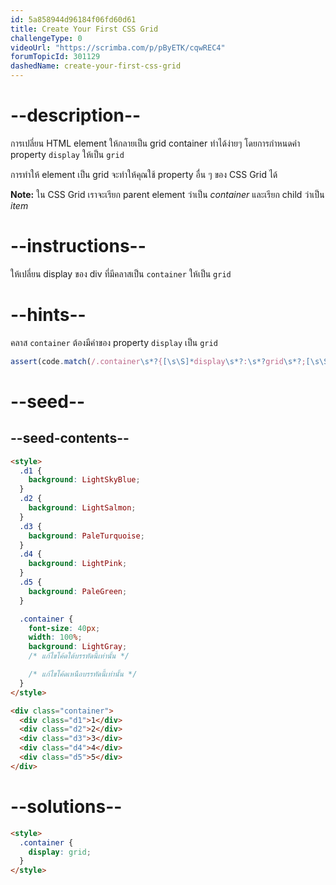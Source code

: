 ```yaml
---
id: 5a858944d96184f06fd60d61
title: Create Your First CSS Grid
challengeType: 0
videoUrl: "https://scrimba.com/p/pByETK/cqwREC4"
forumTopicId: 301129
dashedName: create-your-first-css-grid
---
```


# --description--

การเปลี่ยน HTML element ให้กลายเป็น grid container ทำได้ง่ายๆ โดยการกำหนดค่า property `display` ให้เป็น `grid`

การทำให้ element เป็น grid จะทำให้คุณใช้ property อื่น ๆ ของ CSS Grid ได้

**Note:** ใน CSS Grid เราจะเรียก parent element ว่าเป็น <dfn>container</dfn> และเรียก child ว่าเป็น <dfn>item</dfn>

# --instructions--

ให้เปลี่ยน display ของ div ที่มีคลาสเป็น `container` ให้เป็น `grid`

# --hints--

คลาส `container` ต้องมีค่าของ property `display` เป็น `grid`

```js
assert(code.match(/.container\s*?{[\s\S]*display\s*?:\s*?grid\s*?;[\s\S]*}/gi));
```

# --seed--

## --seed-contents--

```html
<style>
  .d1 {
    background: LightSkyBlue;
  }
  .d2 {
    background: LightSalmon;
  }
  .d3 {
    background: PaleTurquoise;
  }
  .d4 {
    background: LightPink;
  }
  .d5 {
    background: PaleGreen;
  }

  .container {
    font-size: 40px;
    width: 100%;
    background: LightGray;
    /* แก้ไขโค้ดใต้บรรทัดนี้เท่านั้น */

    /* แก้ไขโค้ดเหนือบรรทัดนี้เท่านั้น */
  }
</style>

<div class="container">
  <div class="d1">1</div>
  <div class="d2">2</div>
  <div class="d3">3</div>
  <div class="d4">4</div>
  <div class="d5">5</div>
</div>
```

# --solutions--

```html
<style>
  .container {
    display: grid;
  }
</style>
```
